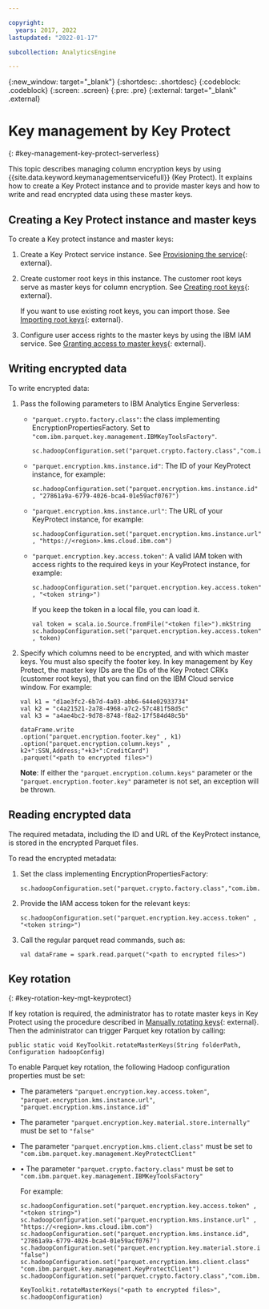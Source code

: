 ```yaml
---

copyright:
  years: 2017, 2022
lastupdated: "2022-01-17"

subcollection: AnalyticsEngine

---
```


<!-- Attribute definitions -->
{:new_window: target="_blank"}
{:shortdesc: .shortdesc}
{:codeblock: .codeblock}
{:screen: .screen}
{:pre: .pre}
{:external: target="_blank" .external}

# Key management by Key Protect
{: #key-management-key-protect-serverless}

This topic describes managing column encryption keys by using {{site.data.keyword.keymanagementservicefull}} (Key Protect). It explains how to create a Key Protect instance and to provide master keys and how to write and read encrypted data using these master keys.

## Creating a Key Protect instance and master keys

To create a Key protect instance and master keys:

1. Create a Key Protect service instance. See [Provisioning the service](/docs/key-protect?topic=key-protect-provision){: external}.
1. Create customer root keys in this instance. The customer root keys serve as master keys for column encryption. See [Creating root keys](/docs/key-protect?topic=key-protect-create-root-keys){: external}.

    If you want to use existing root keys, you can import those. See [Importing root keys](/docs/key-protect?topic=key-protect-import-root-keys){: external}.
1. Configure user access rights to the master keys by using the IBM IAM service. See [Granting access to master keys](/docs/key-protect?topic=key-protect-grant-access-keys#grant-access-key-level){: external}.

## Writing encrypted data

To write encrypted data:

1. Pass the following parameters to IBM Analytics Engine Serverless:

    - `"parquet.crypto.factory.class"`: the class implementing EncryptionPropertiesFactory. Set to `"com.ibm.parquet.key.management.IBMKeyToolsFactory"`.
        ```
        sc.hadoopConfiguration.set("parquet.crypto.factory.class","com.ibm.parquet.key.management.IBMKeyToolsFactory")
        ```
    - `"parquet.encryption.kms.instance.id"`: The ID of your KeyProtect instance, for example:
        ```
        sc.hadoopConfiguration.set("parquet.encryption.kms.instance.id" , "27861a9a-6779-4026-bca4-01e59acf0767")
        ```
    - `"parquet.encryption.kms.instance.url"`: The URL of your KeyProtect instance, for example:
        ```
        sc.hadoopConfiguration.set("parquet.encryption.kms.instance.url" , "https://<region>.kms.cloud.ibm.com")
        ```
    - `"parquet.encryption.key.access.token"`: A valid IAM token with access rights to the required keys in your KeyProtect instance, for example:
        ```
        sc.hadoopConfiguration.set("parquet.encryption.key.access.token" , "<token string>")
        ```
        If you keep the token in a local file, you can load it.
        ```
        val token = scala.io.Source.fromFile("<token file>").mkString
        sc.hadoopConfiguration.set("parquet.encryption.key.access.token" , token)
        ```
1. Specify which columns need to be encrypted, and with which master keys. You must also specify the footer key. In key management by Key Protect, the master key IDs are the IDs of the Key Protect CRKs (customer root keys), that you can find on the IBM Cloud service window. For example:

    ```
    val k1 = "d1ae3fc2-6b7d-4a03-abb6-644e02933734"
    val k2 = "c4a21521-2a78-4968-a7c2-57c481f58d5c"
    val k3 = "a4ae4bc2-9d78-8748-f8a2-17f584d48c5b"

    dataFrame.write
    .option("parquet.encryption.footer.key" , k1)
    .option("parquet.encryption.column.keys" , k2+":SSN,Address;"+k3+":CreditCard")
    .parquet("<path to encrypted files>")
    ```
    **Note**: If either the `"parquet.encryption.column.keys"` parameter or the  `"parquet.encryption.footer.key"` parameter is not set, an exception will be thrown.

## Reading encrypted data

The required metadata, including the ID and URL of the KeyProtect instance, is stored in the encrypted Parquet files.

To read the encrypted metadata:
1. Set the class implementing EncryptionPropertiesFactory:
    ```
    sc.hadoopConfiguration.set("parquet.crypto.factory.class","com.ibm.parquet.key.management.IBMKeyToolsFactory")
    ```
1. Provide the IAM access token for the relevant keys:
    ```
    sc.hadoopConfiguration.set("parquet.encryption.key.access.token" , "<token string>")
    ```
1. Call the regular parquet read commands, such as:
    ```
    val dataFrame = spark.read.parquet("<path to encrypted files>")
    ```

## Key rotation
{: #key-rotation-key-mgt-keyprotect}

If key rotation is required, the administrator has to rotate master keys in Key Protect using the procedure described in [Manually rotating keys](/docs/key-protect?topic=key-protect-rotate-keys){: external}. Then the administrator can trigger Parquet key rotation by calling:

```
public static void KeyToolkit.rotateMasterKeys(String folderPath, Configuration hadoopConfig)
```

To enable Parquet key rotation, the following Hadoop configuration properties must be set:

- The parameters `"parquet.encryption.key.access.token"`, `"parquet.encryption.kms.instance.url"`, `"parquet.encryption.kms.instance.id"`
- The parameter `"parquet.encryption.key.material.store.internally"` must be set to `"false"`
- The parameter `"parquet.encryption.kms.client.class"` must be set to `"com.ibm.parquet.key.management.KeyProtectClient"`
- •	The parameter `"parquet.crypto.factory.class"` must be set to `"com.ibm.parquet.key.management.IBMKeyToolsFactory"`

    For example:
    ```
    sc.hadoopConfiguration.set("parquet.encryption.key.access.token" , "<token string>")
    sc.hadoopConfiguration.set("parquet.encryption.kms.instance.url" , "https://<region>.kms.cloud.ibm.com")
    sc.hadoopConfiguration.set("parquet.encryption.kms.instance.id", "27861a9a-6779-4026-bca4-01e59acf0767")
    sc.hadoopConfiguration.set("parquet.encryption.key.material.store.internally", "false")
    sc.hadoopConfiguration.set("parquet.encryption.kms.client.class" "com.ibm.parquet.key.management.KeyProtectClient")
    sc.hadoopConfiguration.set("parquet.crypto.factory.class","com.ibm.parquet.key.management.IBMKeyToolsFactory")

    KeyToolkit.rotateMasterKeys("<path to encrypted files>", sc.hadoopConfiguration)
    ```
